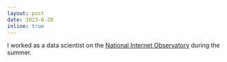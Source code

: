 ```yaml
---
layout: post
date: 2023-6-20
inline: true
---
```


I worked as a data scientist on the [National Internet Observatory](https://nationalinternetobservatory.org/) during the summer. 